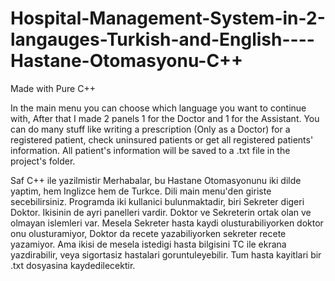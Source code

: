 # Hospital-Management-System-in-2-langauges-Turkish-and-English----Hastane-Otomasyonu-C++

Made with Pure C++


In the main menu you can choose which language you want to continue with, After that I made 2 panels 1 for the Doctor and 1 for the Assistant. 
You can do many stuff like writing a prescription (Only as a Doctor) for a registered patient, check uninsured patients or get all registered patients' information.
All patient's information will be saved to a .txt file in the project's folder.


Saf C++ ile yazilmistir
Merhabalar, bu Hastane Otomasyonunu iki dilde yaptim, hem Inglizce hem de Turkce. Dili main menu'den giriste secebilirsiniz.
Programda iki kullanici bulunmaktadir, biri Sekreter digeri Doktor. Ikisinin de ayri panelleri vardir. Doktor ve Sekreterin ortak olan ve olmayan islemleri var. Mesela 
Sekreter hasta kaydi olusturabiliyorken doktor onu olusturamiyor, Doktor da recete yazabiliyorken sekreter recete yazamiyor. Ama ikisi de mesela istedigi hasta bilgisini
TC ile ekrana yazdirabilir, veya sigortasiz hastalari goruntuleyebilir. Tum hasta kayitlari bir .txt dosyasina kaydedilecektir.
